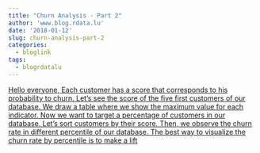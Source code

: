```yaml
---
title: "Churn Analysis - Part 2"
author: 'www.blog.rdata.lu'
date: '2018-01-12'
slug: churn-analysis-part-2
categories:
  - bloglink
tags:
  - blogrdatalu
---
```


[Hello everyone, Each customer has a score that corresponds to his probability to churn. Let’s see the score of the five first customers of our database. We draw a table where we show the maximum value for each indicator. Now we want to target a percentage of customers in our database. Let’s sort customers by their score. Then, we observe the churn rate in different percentile of our database. The best way to visualize the churn rate by percentile is to make a lift<i class="fas fa-external-link-alt"></i>](http://www.blog.rdata.lu/post/2018-01-12-churn-analysis2/)

